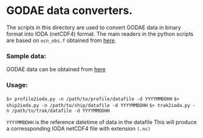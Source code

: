 # GODAE data converters.

The scripts in this directory are used to convert GODAE data in binary format into IODA (netCDF4) format. The main readers in the python scripts are based on `ocn_obs.f` obtained from
[here](http://www.usgodae.org/ftp/outgoing/fnmoc/data/ocn/docs/).

### Sample data:

GODAE data can be obtained from [here](https://www.usgodae.org/ftp/outgoing/fnmoc/data/ocn/)

### Usage:

`$> profile2ioda.py -n /path/to/profile/datafile -d YYYYMMDDHH`
`$> ship2ioda.py -n /path/to/ship/datafile -d YYYYMMDDHH`
`$> trak2ioda.py -n /path/to/trak/datafile -d YYYYMMDDHH`

`YYYYMMDDHH` is the reference datetime of data in the datafile
This  will produce a corressponding IODA netCDF4 file with extension `(.nc)`
